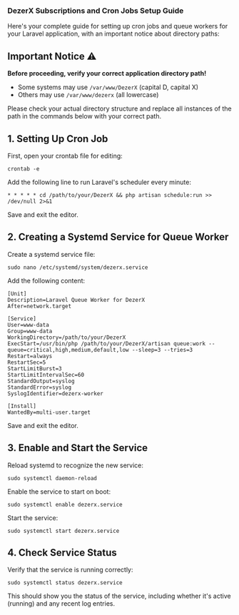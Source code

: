 ### DezerX Subscriptions and Cron Jobs Setup Guide

Here's your complete guide for setting up cron jobs and queue workers for your Laravel application, with an important notice about directory paths:

## Important Notice ⚠️

**Before proceeding, verify your correct application directory path!**

- Some systems may use `/var/www/DezerX` (capital D, capital X)
- Others may use `/var/www/dezerx` (all lowercase)

Please check your actual directory structure and replace all instances of the path in the commands below with your correct path.

## 1. Setting Up Cron Job

First, open your crontab file for editing:

```shellscript
crontab -e
```

Add the following line to run Laravel's scheduler every minute:

```shellscript
* * * * * cd /path/to/your/DezerX && php artisan schedule:run >> /dev/null 2>&1
```

Save and exit the editor.

## 2. Creating a Systemd Service for Queue Worker

Create a systemd service file:

```shellscript
sudo nano /etc/systemd/system/dezerx.service
```

Add the following content:

```plaintext
[Unit]
Description=Laravel Queue Worker for DezerX
After=network.target

[Service]
User=www-data
Group=www-data
WorkingDirectory=/path/to/your/DezerX
ExecStart=/usr/bin/php /path/to/your/DezerX/artisan queue:work --queue=critical,high,medium,default,low --sleep=3 --tries=3
Restart=always
RestartSec=5
StartLimitBurst=3
StartLimitIntervalSec=60
StandardOutput=syslog
StandardError=syslog
SyslogIdentifier=dezerx-worker

[Install]
WantedBy=multi-user.target
```

Save and exit the editor.

## 3. Enable and Start the Service

Reload systemd to recognize the new service:

```shellscript
sudo systemctl daemon-reload
```

Enable the service to start on boot:

```shellscript
sudo systemctl enable dezerx.service
```

Start the service:

```shellscript
sudo systemctl start dezerx.service
```

## 4. Check Service Status

Verify that the service is running correctly:

```shellscript
sudo systemctl status dezerx.service
```

This should show you the status of the service, including whether it's active (running) and any recent log entries.
